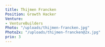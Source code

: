 ```yaml
---
title: Thijmen Francken
Position: Growth Hacker
Venture:
- VentureBuilders
Photo: "/uploads/thijmen-francken.jpg"
Photo2x: "/uploads/thijmen-francken@2x.jpg"
prio: 3
---
```


